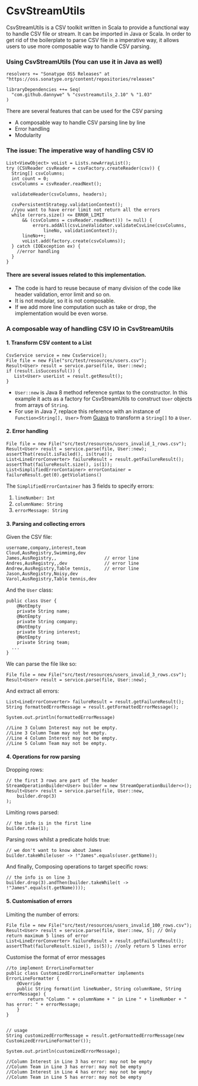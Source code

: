 CsvStreamUtils
==============
CsvStreamUtils is a CSV toolkit written in Scala to provide a functional way to handle CSV file or stream. It can be imported in Java or Scala. In order to get rid of the boilerplate to parse CSV file in a imperative way, it allows users to use more composable way to handle CSV parsing. 

### Using CsvStreamUtils (You can use it in Java as well)

    resolvers += "Sonatype OSS Releases" at "https://oss.sonatype.org/content/repositories/releases"

    libraryDependencies ++= Seq(
      "com.github.dannywe" % "csvstreamutils_2.10" % "1.03"
    )

There are several features that can be used for the CSV parsing

+ A composable way to handle CSV parsing line by line
+ Error handling
+ Modularity

### The issue: The imperative way of handling CSV IO

    List<ViewObject> voList = Lists.newArrayList();
    try (CSVReader csvReader = csvFactory.createReader(csv)) {
      String[] csvColumns;
      int count = 0;
      csvColumns = csvReader.readNext();
  
      validateHeader(csvColumns, headers);
  
      csvPersistentStrategy.validationContext();
      //you want to have error limit not return all the errors
      while (errors.size() <= ERROR_LIMIT 
          && (csvColumns = csvReader.readNext()) != null) {
              errors.addAll(csvLineValidator.validateCsvLine(csvColumns,
                  lineNo, validationContext));   
          lineNo++;
          voList.add(factory.create(csvColumns));
      } catch (IOException ex) {
        //error handling
      }
    }



#### There are several issues related to this implementation. 

+ The code is hard to reuse because of many division of the code like header validation, error limit and so on.
+ It is not modular, so it is not composable.
+ If we add more line computation such as take or drop, the implementation would be even worse.

### A composable way of handling CSV IO in CsvStreamUtils

#### 1. Transform CSV content to a List<T>

    CsvService service = new CsvService();
    File file = new File("src/test/resources/users.csv");
    Result<User> result = service.parse(file, User::new);
    if (result.isSuccessful()) {
       List<User> userList = result.getResult();
    }

+ `User::new` is Java 8 method reference syntax to the constructor. In this example it acts as a factory for CsvStreamUtils to construct `User` objects from arrays of `String`.
+ For use in Java 7, replace this reference with an instance of ```Function<String[], User>``` from [Guava](https://github.com/google/guava) to transform a `String[]` to a `User`.


#### 2. Error handling

    File file = new File("src/test/resources/users_invalid_1_rows.csv");
    Result<User> result = service.parse(file, User::new);
    assertThat(result.isFailed(), is(true));
    List<LineErrorConverter> failureResult = result.getFailureResult();
    assertThat(failureResult.size(), is(1));
    List<SimplifiedErrorContainer> errorContainer = failureResult.get(0).getViolations()

The `SimplifiedErrorContainer` has 3 fields to specify errors:

1. `lineNumber: Int`
2. `columnName: String`
3. `errorMessage: String`


#### 3. Parsing and collecting errors

Given the CSV file:

    username,company,interest,team
    Cloud,AusRegistry,Swimming,dev
    James,AusRegistry,,                  // error line
    Andres,AusRegistry,,dev              // error line
    Andrew,AusRegistry,Table tennis,     // error line
    Jason,AusRegistry,Noisy,dev
    Varol,AusRegistry,Table tennis,dev

And the `User` class:

    public class User {
        @NotEmpty
        private String name;
        @NotEmpty
        private String company;
        @NotEmpty
        private String interest;
        @NotEmpty
        private String team;
      ...
    }
    
We can parse the file like so:

    File file = new File("src/test/resources/users_invalid_3_rows.csv");
    Result<User> result = service.parse(file, User::new);
    
And extract all errors:

    List<LineErrorConverter> failureResult = result.getFailureResult();
    String formattedErrorMessage = result.getFormattedErrorMessage();

    System.out.println(formattedErrorMessage)

    //Line 3 Column Interest may not be empty.
    //Line 3 Column Team may not be empty.
    //Line 4 Column Interest may not be empty.
    //Line 5 Column Team may not be empty.



#### 4. Operations for row parsing

Dropping rows:

    // the first 3 rows are part of the header
    StreamOperationBuilder<User> builder = new StreamOperationBuilder<>();
    Result<User> result = service.parse(file, User::new, 
        builder.drop(3)
    );

Limiting rows parsed:

    // the info is in the first line
    builder.take(1);
    
Parsing rows whilst a predicate holds true:

    // we don't want to know about James
    builder.takeWhile(user -> !"James".equals(user.getName));
    
And finally, Composing operations to target specific rows:

    // the info is on line 3
    builder.drop(3).andThen(builder.takeWhile(t -> !"James".equals(t.getName))));



#### 5. Customisation of errors

Limiting the number of errors:

    File file = new File("src/test/resources/users_invalid_100_rows.csv");
    Result<User> result = service.parse(file, User::new, 5); // Only return maximum 5 lines of error
    List<LineErrorConverter> failureResult = result.getFailureResult();
    assertThat(failureResult.size(), is(5)); //only return 5 lines error

Customise the format of error messages

    //to implement ErrorLineFormatter
    public class CustomizedErrorLineFormatter implements ErrorLineFormatter {
        @Override
        public String format(int lineNumber, String columnName, String errorMessage) {
            return "Column " + columnName + " in Line " + lineNumber + " has error: " + errorMessage;
        }
    }


    // usage
    String customizedErrorMessage = result.getFormattedErrorMessage(new CustomizedErrorLineFormatter());

    System.out.println(customizedErrorMessage);

    //Column Interest in Line 3 has error: may not be empty
    //Column Team in Line 3 has error: may not be empty
    //Column Interest in Line 4 has error: may not be empty
    //Column Team in Line 5 has error: may not be empty


